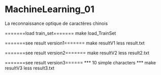 # MachineLearning_01
La reconnaissance optique de caractères chinois

=======load train_set=======
make load_TrainSet

=======see result version1=======
make resultV1
less result.txt

=======see result version2=======
make resultV2
less result2.txt

=======see result version3======
*** 10 simple characters ***
make resultV3
less result3.txt